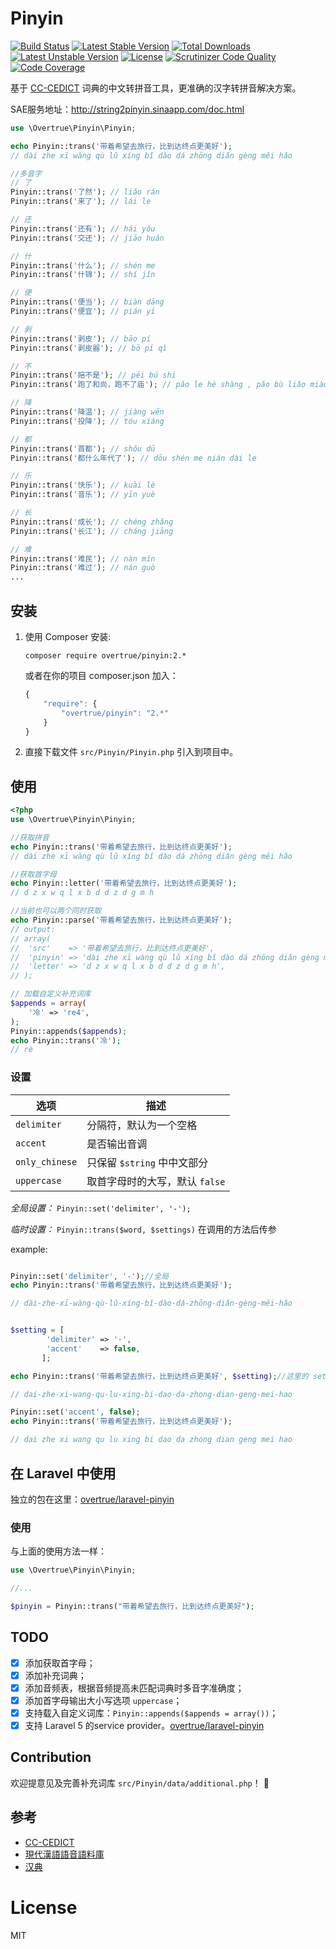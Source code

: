 Pinyin
======

[![Build Status](https://travis-ci.org/overtrue/pinyin.svg?branch=master)](https://travis-ci.org/overtrue/pinyin)
[![Latest Stable Version](https://poser.pugx.org/overtrue/pinyin/v/stable.svg)](https://packagist.org/packages/overtrue/pinyin) [![Total Downloads](https://poser.pugx.org/overtrue/pinyin/downloads.svg)](https://packagist.org/packages/overtrue/pinyin) [![Latest Unstable Version](https://poser.pugx.org/overtrue/pinyin/v/unstable.svg)](https://packagist.org/packages/overtrue/pinyin) [![License](https://poser.pugx.org/overtrue/pinyin/license.svg)](https://packagist.org/packages/overtrue/pinyin)
[![Scrutinizer Code Quality](https://scrutinizer-ci.com/g/overtrue/pinyin/badges/quality-score.png?b=master)](https://scrutinizer-ci.com/g/overtrue/pinyin/?branch=master)
[![Code Coverage](https://scrutinizer-ci.com/g/overtrue/pinyin/badges/coverage.png?b=master)](https://scrutinizer-ci.com/g/overtrue/pinyin/?branch=master)

基于 [CC-CEDICT](http://cc-cedict.org/wiki/) 词典的中文转拼音工具，更准确的汉字转拼音解决方案。

SAE服务地址：http://string2pinyin.sinaapp.com/doc.html

```php
use \Overtrue\Pinyin\Pinyin;

echo Pinyin::trans('带着希望去旅行，比到达终点更美好');
// dài zhe xī wàng qù lǔ xíng bǐ dào dá zhōng diǎn gèng měi hǎo

//多音字
// 了
Pinyin::trans('了然'); // liǎo rán
Pinyin::trans('来了'); // lái le

// 还
Pinyin::trans('还有'); // hái yǒu
Pinyin::trans('交还'); // jiāo huán

// 什
Pinyin::trans('什么'); // shén me
Pinyin::trans('什锦'); // shí jǐn

// 便
Pinyin::trans('便当'); // biàn dāng
Pinyin::trans('便宜'); // pián yí

// 剥
Pinyin::trans('剥皮'); // bāo pí
Pinyin::trans('剥皮器'); // bō pí qì

// 不
Pinyin::trans('赔不是'); // péi bú shi
Pinyin::trans('跑了和尚，跑不了庙'); // pǎo le hé shàng , pǎo bù liǎo miào

// 降
Pinyin::trans('降温'); // jiàng wēn
Pinyin::trans('投降'); // tóu xiáng

// 都
Pinyin::trans('首都'); // shǒu dū
Pinyin::trans('都什么年代了'); // dōu shén me nián dài le

// 乐
Pinyin::trans('快乐'); // kuài lè
Pinyin::trans('音乐'); // yīn yuè

// 长
Pinyin::trans('成长'); // chéng zhǎng
Pinyin::trans('长江'); // cháng jiāng

// 难
Pinyin::trans('难民'); // nàn mín
Pinyin::trans('难过'); // nán guò
...

```


## 安装
1. 使用 Composer 安装:
	```
	composer require overtrue/pinyin:2.*
	```
	或者在你的项目 composer.json 加入：
	```javascript
	{
	    "require": {
	        "overtrue/pinyin": "2.*"
	    }
	}
	```

2. 直接下载文件 `src/Pinyin/Pinyin.php` 引入到项目中。


## 使用

```php
<?php
use \Overtrue\Pinyin\Pinyin;

//获取拼音
echo Pinyin::trans('带着希望去旅行，比到达终点更美好');
// dài zhe xī wàng qù lǔ xíng bǐ dào dá zhōng diǎn gèng měi hǎo

//获取首字母
echo Pinyin::letter('带着希望去旅行，比到达终点更美好');
// d z x w q l x b d d z d g m h

//当前也可以两个同时获取
echo Pinyin::parse('带着希望去旅行，比到达终点更美好');
// output:
// array(
//  'src'    => '带着希望去旅行，比到达终点更美好',
// 	'pinyin' => 'dài zhe xī wàng qù lǔ xíng bǐ dào dá zhōng diǎn gèng měi hǎo',
// 	'letter' => 'd z x w q l x b d d z d g m h',
// );

// 加载自定义补充词库
$appends = array(
	'冷' => 're4',
);
Pinyin::appends($appends);
echo Pinyin::trans('冷');
// rè
```


### 设置

|      选项      | 描述                                                |
| -------------  | --------------------------------------------------- |
| `delimiter`    | 分隔符，默认为一个空格                              |
| `accent`       | 是否输出音调                                        |
| `only_chinese` | 只保留 `$string` 中中文部分                         |
| `uppercase`    | 取首字母时的大写，默认 `false`                      |


*全局设置：*  `Pinyin::set('delimiter', '-');`

*临时设置：*  `Pinyin::trans($word, $settings)` 在调用的方法后传参

example:

```php

Pinyin::set('delimiter', '-');//全局
echo Pinyin::trans('带着希望去旅行，比到达终点更美好');

// dài-zhe-xī-wàng-qù-lǔ-xíng-bǐ-dào-dá-zhōng-diǎn-gèng-měi-hǎo
```
```php

$setting = [
	    'delimiter' => '-',
	    'accent'    => false,
	   ];

echo Pinyin::trans('带着希望去旅行，比到达终点更美好', $setting);//这里的 setting 只是临时修改，并非全局设置

// dai-zhe-xi-wang-qu-lu-xing-bi-dao-da-zhong-dian-geng-mei-hao
```

```php
Pinyin::set('accent', false);
echo Pinyin::trans('带着希望去旅行，比到达终点更美好');

// dai zhe xi wang qu lu xing bi dao da zhong dian geng mei hao
```

## 在 Laravel 中使用

独立的包在这里：[overtrue/laravel-pinyin](https://github.com/overtrue/laravel-pinyin)


### 使用

与上面的使用方法一样：

```php
use \Overtrue\Pinyin\Pinyin;

//...

$pinyin = Pinyin::trans("带着希望去旅行，比到达终点更美好");

```

## TODO
- [x] 添加获取首字母；
- [x] 添加补充词典；
- [x] 添加音频表，根据音频提高未匹配词典时多音字准确度；
- [x] 添加首字母输出大小写选项 `uppercase`；
- [x] 支持载入自定义词库：`Pinyin::appends($appends = array())`；
- [x] 支持 Laravel 5 的service provider。[overtrue/laravel-pinyin](https://github.com/overtrue/laravel-pinyin)

## Contribution
欢迎提意见及完善补充词库 `src/Pinyin/data/additional.php`！ :kiss:

## 参考

- [CC-CEDICT](http://cc-cedict.org/wiki/)
- [現代漢語語音語料庫](http://mmc.sinica.edu.tw/intro_c_01.html)
- [汉典](http://www.zdic.net/)

# License

MIT
